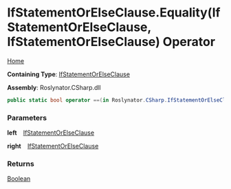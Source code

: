 # IfStatementOrElseClause\.Equality\(IfStatementOrElseClause, IfStatementOrElseClause\) Operator

[Home](../../../../README.md)

**Containing Type**: [IfStatementOrElseClause](../README.md)

**Assembly**: Roslynator\.CSharp\.dll

```csharp
public static bool operator ==(in Roslynator.CSharp.IfStatementOrElseClause left, in Roslynator.CSharp.IfStatementOrElseClause right)
```

### Parameters

**left** &ensp; [IfStatementOrElseClause](../README.md)

**right** &ensp; [IfStatementOrElseClause](../README.md)

### Returns

[Boolean](https://docs.microsoft.com/en-us/dotnet/api/system.boolean)

